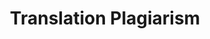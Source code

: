 ---
title: "Translation Plagiarism"

categories: ['']

tags: ['Translation', 'Plagiarism']

arwords: 'الاحتيال عن طريق الترجمة'

arexps: []

enwords: ['Translation Plagiarism']

enexps: []

arlexicons: 'ح'

enlexicons: 'T'

authors: ['Ruqayya Roshdy']

translators: ['X']

citations: 'تطبيقات أساسية في المعالجة الآلية للغة العربية'

sources: 'مركز الملك عبدالله بن عبدالعزيز الدولي لخدمة اللغة العربية'

slug: ""
---